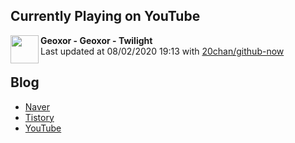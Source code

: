 ## Currently Playing on YouTube

[<img align="left" height="45" src="https://yt3.ggpht.com/a/AATXAJy7xf21gamQlJ50x13UJvzt9LpADYppZDFcqmytPQ=s88-c-k-c0xffffffff-no-nd-rj">](https://www.youtube.com/channel/UCIPihBzEXYFiYfFwYCwWpKg)

**Geoxor - Geoxor - Twilight**  
Last updated at 08/02/2020 19:13 with [20chan/github-now](https://github.com/20chan/github-now)

## Blog

- [Naver](http://blog.naver.com/neurowhai)
- [Tistory](http://neurowhai.tistory.com/)
- [YouTube](https://www.youtube.com/channel/UCB_v1xU6laBHOeH6z4L-Mtw)
